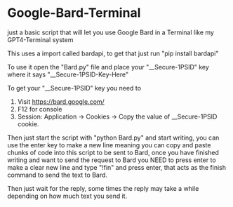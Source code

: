 # Google-Bard-Terminal
just a basic script that will let you use Google Bard in a Terminal like my GPT4-Terminal system

This uses a import called bardapi, to get that just run "pip install bardapi"

To use it open the "Bard.py" file and place your "__Secure-1PSID" key where it says "__Secure-1PSID-Key-Here"

To get your "__Secure-1PSID" key you need to
1. Visit https://bard.google.com/
2. F12 for console
3. Session: Application → Cookies → Copy the value of __Secure-1PSID cookie.

Then just start the script with "python Bard.py" and start writing, you can use the enter key to make a new line meaning you can copy and paste chunks of code into this script to be sent to Bard, once you have finished writing and want to send the request to Bard you NEED to press enter to make a clear new line and type "!fin" and press enter, that acts as the finish command to send the text to Bard.

Then just wait for the reply, some times the reply may take a while depending on how much text you send it.
